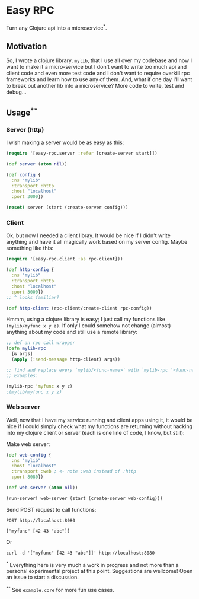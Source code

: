 # Easy RPC

Turn any Clojure api into a microservice<sup>*</sup>.

## Motivation

So, I wrote a clojure library, `mylib`, that I use all over my codebase and now I want to make it a micro-service but I don't want to write too much api and client code and even more test code and I don't want to require overkill rpc frameworks and learn how to use any of them. And, what if one day I'll want to break out another lib into a microservice? More code to write, test and debug...

## Usage<sup>**</sup>
### Server (http)
I wish making a server would be as easy as this:
```clojure
(require '[easy-rpc.server :refer [create-server start]])

(def server (atom nil))

(def config {
  :ns "mylib"
  :transport :http
  :host "localhost"
  :port 3000})

(reset! server (start (create-server config)))
```
### Client
Ok, but now I needed a client libray. It would be nice if I didn't write anything and have it all magically work based on my server config. Maybe something like this:
```clojure
(require '[easy-rpc.client :as rpc-client]))

(def http-config {
  :ns "mylib"
  :transport :http
  :host "localhost"
  :port 3000})
;; ^ looks familiar?

(def http-client (rpc-client/create-client rpc-config))
```
Hmmm, using a clojure library is easy; I just call my functions like `(mylib/myfunc x y z)`. If only I could somehow not change (almost) anything about my code and still use a remote library:
```clojure
;; def an rpc call wrapper
(defn mylib-rpc
  [& args]
  (apply (:send-message http-client) args))

;; find and replace every `mylib/<func-name>` with `mylib-rpc '<func-name>`
;; Examples:

(mylib-rpc 'myfunc x y z)
;(mylib/myfunc x y z)
```
### Web server
Well, now that I have my service running and client apps using it, it would be nice if I could simply check what my functions are returning without hacking into my clojure client or server (each is one line of code, I know, but still):

Make web server:
```clojure
(def web-config {
  :ns "mylib"
  :host "localhost"
  :transport :web ; <- note :web instead of :http
  :port 8080})

(def web-server (atom nil))

(run-server! web-server (start (create-server web-config)))
```
Send POST request to call functions:
```http
POST http://localhost:8080

["myfunc" [42 43 "abc"]]
```
Or
```shell
curl -d '["myfunc" [42 43 "abc"]]' http://localhost:8080
```

<sup>*</sup> Everything here is very much a work in progress and not more than a personal experimental project at this point. Suggestions are wellcome! Open an issue to start a discussion.

<sup>**</sup> See `example.core` for more fun use cases.